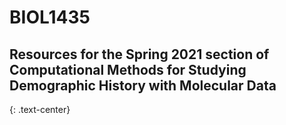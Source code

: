 # BIOL1435
## Resources for the Spring 2021 section of Computational Methods for Studying Demographic History with Molecular Data
{: .text-center}
